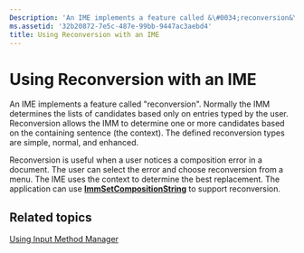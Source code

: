 ```yaml
---
Description: 'An IME implements a feature called &\#0034;reconversion&\#0034;.'
ms.assetid: '32b20872-7e5c-487e-99bb-9447ac3aebd4'
title: Using Reconversion with an IME
---
```


# Using Reconversion with an IME

An IME implements a feature called "reconversion". Normally the IMM determines the lists of candidates based only on entries typed by the user. Reconversion allows the IMM to determine one or more candidates based on the containing sentence (the context). The defined reconversion types are simple, normal, and enhanced.

Reconversion is useful when a user notices a composition error in a document. The user can select the error and choose reconversion from a menu. The IME uses the context to determine the best replacement. The application can use [**ImmSetCompositionString**](immsetcompositionstring.md) to support reconversion.

## Related topics

<dl> <dt>

[Using Input Method Manager](using-input-method-manager.md)
</dt> </dl>

 

 



